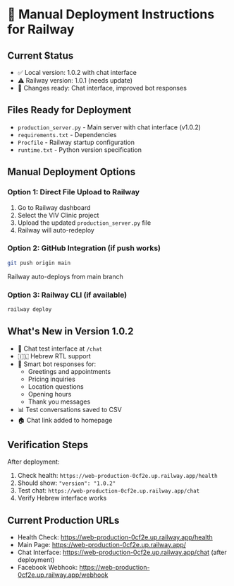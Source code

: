 # 🚀 Manual Deployment Instructions for Railway

## Current Status
- ✅ Local version: 1.0.2 with chat interface
- ⚠️  Railway version: 1.0.1 (needs update)
- 📝 Changes ready: Chat interface, improved bot responses

## Files Ready for Deployment
- `production_server.py` - Main server with chat interface (v1.0.2)
- `requirements.txt` - Dependencies
- `Procfile` - Railway startup configuration
- `runtime.txt` - Python version specification

## Manual Deployment Options

### Option 1: Direct File Upload to Railway
1. Go to Railway dashboard
2. Select the VIV Clinic project
3. Upload the updated `production_server.py` file
4. Railway will auto-redeploy

### Option 2: GitHub Integration (if push works)
```bash
git push origin main
```
Railway auto-deploys from main branch

### Option 3: Railway CLI (if available)
```bash
railway deploy
```

## What's New in Version 1.0.2
- 🤖 Chat test interface at `/chat`
- 🇮🇱 Hebrew RTL support
- 💬 Smart bot responses for:
  - Greetings and appointments
  - Pricing inquiries  
  - Location questions
  - Opening hours
  - Thank you messages
- 📊 Test conversations saved to CSV
- 🏠 Chat link added to homepage

## Verification Steps
After deployment:
1. Check health: `https://web-production-0cf2e.up.railway.app/health`
2. Should show: `"version": "1.0.2"`
3. Test chat: `https://web-production-0cf2e.up.railway.app/chat`
4. Verify Hebrew interface works

## Current Production URLs
- Health Check: https://web-production-0cf2e.up.railway.app/health
- Main Page: https://web-production-0cf2e.up.railway.app/
- Chat Interface: https://web-production-0cf2e.up.railway.app/chat (after deployment)
- Facebook Webhook: https://web-production-0cf2e.up.railway.app/webhook